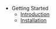 <!-- docs/_sidebar.md -->

* Getting Started
    * [Introduction](/)
    * [Installation](install.md)

